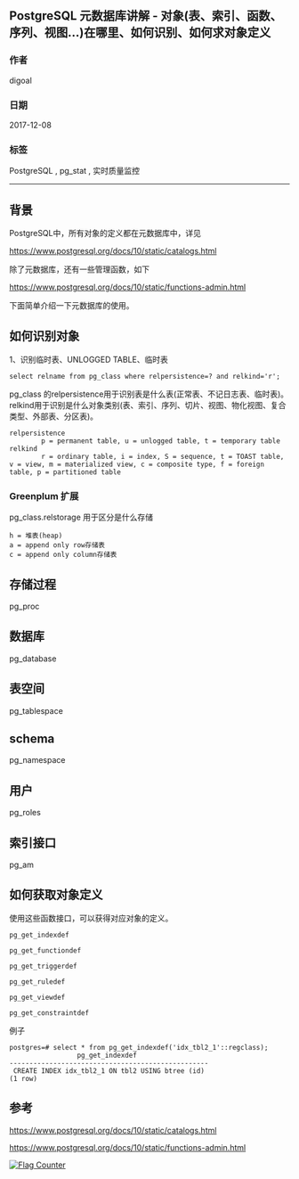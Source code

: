 ## PostgreSQL 元数据库讲解 - 对象(表、索引、函数、序列、视图...)在哪里、如何识别、如何求对象定义  
                        
### 作者                          
digoal                         
                           
### 日期                           
2017-12-08                      
                                    
### 标签                    
PostgreSQL , pg_stat , 实时质量监控    
                    
----                    
                     
## 背景       
  
PostgreSQL中，所有对象的定义都在元数据库中，详见  
  
https://www.postgresql.org/docs/10/static/catalogs.html  
  
除了元数据库，还有一些管理函数，如下  
  
https://www.postgresql.org/docs/10/static/functions-admin.html  
  
下面简单介绍一下元数据库的使用。  
  
## 如何识别对象  
  
1、识别临时表、UNLOGGED TABLE、临时表  
  
```  
select relname from pg_class where relpersistence=? and relkind='r';  
```  
  
pg_class 的relpersistence用于识别表是什么表(正常表、不记日志表、临时表)。  relkind用于识别是什么对象类别(表、索引、序列、切片、视图、物化视图、复合类型、外部表、分区表)。    
  
```  
relpersistence	  
	 	p = permanent table, u = unlogged table, t = temporary table  
relkind	  
	 	r = ordinary table, i = index, S = sequence, t = TOAST table, v = view, m = materialized view, c = composite type, f = foreign table, p = partitioned table  
```  
  
### Greenplum 扩展  
pg_class.relstorage 用于区分是什么存储  
  
```  
h = 堆表(heap)  
a = append only row存储表  
c = append only column存储表  
```  
  
## 存储过程  
pg_proc  
  
## 数据库  
pg_database  
  
## 表空间  
pg_tablespace  
  
## schema  
pg_namespace  
  
## 用户  
pg_roles  
  
## 索引接口  
pg_am  
  
  
## 如何获取对象定义   
  
使用这些函数接口，可以获得对应对象的定义。  
  
```  
pg_get_indexdef  
  
pg_get_functiondef  
  
pg_get_triggerdef  
  
pg_get_ruledef  
  
pg_get_viewdef  
  
pg_get_constraintdef  
```  
  
例子  
  
```  
postgres=# select * from pg_get_indexdef('idx_tbl2_1'::regclass);  
                 pg_get_indexdef                    
--------------------------------------------------  
 CREATE INDEX idx_tbl2_1 ON tbl2 USING btree (id)  
(1 row)  
```  
  
## 参考  
  
https://www.postgresql.org/docs/10/static/catalogs.html  
  
https://www.postgresql.org/docs/10/static/functions-admin.html  
  
  
<a rel="nofollow" href="http://info.flagcounter.com/h9V1"  ><img src="http://s03.flagcounter.com/count/h9V1/bg_FFFFFF/txt_000000/border_CCCCCC/columns_2/maxflags_12/viewers_0/labels_0/pageviews_0/flags_0/"  alt="Flag Counter"  border="0"  ></a>  
  
